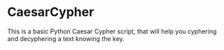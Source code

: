 # CaesarCypher
This is a basic Python Caesar Cypher script, that will help you cyphering and decyphering a text knowing the key.
